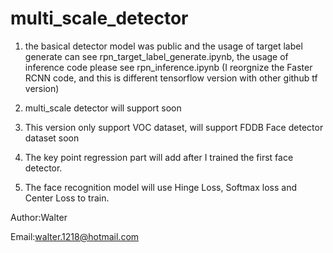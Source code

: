 # multi_scale_detector

1. the basical detector model was public and the usage of target label generate can see rpn_target_label_generate.ipynb, the usage of inference code please see rpn_inference.ipynb (I reorgnize the Faster RCNN code, and this is different tensorflow version with other github tf version)

2. multi_scale detector will support soon

3. This version only support VOC dataset, will support FDDB Face detector dataset soon

4. The key point regression part will add after I trained the first face detector.

4. The face recognition model will use Hinge Loss, Softmax loss and Center Loss to train.


Author:Walter

Email:walter.1218@hotmail.com
